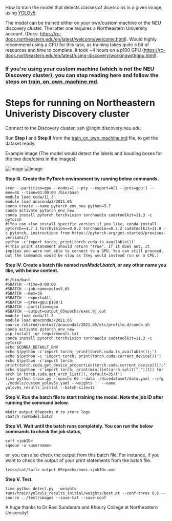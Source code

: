 How to train the model that detects classes of dice/coins in a given image, using [YOLOv5](https://github.com/ultralytics/yolov5):

The model can be trained either on your own/custom machine or the NEU discovery cluster. The latter one requires a Northeastern University account. (Docs: https://rc-docs.northeastern.edu/en/latest/welcome/welcome.html). Would highly recommend using a GPU for this task, as training takes quite a bit of resources and time to complete. It took ~4 hours on a p100 GPU (https://rc-docs.northeastern.edu/en/latest/using-discovery/workingwithgpu.html).

### If you're using your custom machine (which is not the NEU Discovery cluster), you can stop reading here and follow the steps on [train_on_own_machine.md](https://github.com/guptaaka/coin-detection/blob/master/train_on_own_machine.md).

# Steps for running on Northeastern Univeristy Discovery cluster

Connect to the Discovery cluster: ssh <NEU-username>@login.discovery.neu.edu

Run **Step I** and **Step II** from the [train_on_own_machine.md](https://github.com/guptaaka/coin-detection/blob/master/train_on_own_machine.md) file, to get the dataset ready.

  Example image (The model would detect the labels and bouding boxes for the two dice/coins in the images):
  
  ![image](https://user-images.githubusercontent.com/23294197/149733638-bbc43262-76d3-4f7c-877b-e0fa0f8c5411.jpeg)
  ![image](https://user-images.githubusercontent.com/23294197/149734324-0a5a2049-b19c-406c-b8c7-6097c84264db.png)


**Step III. Create the PyTorch environment by running below commands.**

```
srun --partition=gpu --nodes=1 --pty --export=All --gres=gpu:1 --mem=4G --time=01:00:00 /bin/bash 
module load cuda/11.3
module load anaconda3/2021.05
conda create --name pytorch_env_new python=3.7
conda activate pytorch_env_new
conda install pytorch torchvision torchaudio cudatoolkit=11.3 -c pytorch
#(You can also install specific version if you like, conda install pytorch==1.7.1 torchvision==0.8.2 torchaudio==0.7.2 cudatoolkit=11.0 -c pytorch, instructions from https://pytorch.org/get-started/previous-versions/)
python -c'import torch; print(torch.cuda.is_available())'
#(This print statement should return "True". If it does not, it implies you were not able to connect to a GPU. You can still proceed, but the commands would be slow as they would instead run on a CPU.)
```

**Step IV. Create a batch file named _runModel.batch_, or any other name you like, with below content.**

```
#!/bin/bash
#SBATCH --time=8:00:00
#SBATCH --job-name=yolov5_65
#SBATCH --mem=3G
#SBATCH --export=All
#SBATCH --gres=gpu:p100:1
#SBATCH --partition=gpu
#SBATCH --output=output_65epochs/exec.%j.out
module load cuda/11.3
module load anaconda3/2021.05
source /shared/centos7/anaconda3/2021.05/etc/profile.d/conda.sh
conda activate pytorch_env_new
pip install -qr requirements.txt
conda install pytorch torchvision torchaudio cudatoolkit=11.3 -c pytorch
echo $CONDA_DEFAULT_ENV
echo $(python -c'import torch; print(torch.cuda.is_available());')
echo $(python -c 'import torch; print(torch.cuda.current_device())')
echo $(python -c'import torch; print(torch.cuda.get_device_properties(torch.cuda.current_device()));')
echo $(python -c'import torch; print(min((int(arch.split("_")[1]) for arch in torch.cuda.get_arch_list()), default=35))')
time python train.py --epochs 65 --data ./dicedataset/data.yaml --cfg ./models/custom_yolov5s.yaml --weights '' --name yolov5s_results_initial --batch-size=12
```
  
**Step V. Run the batch file to start training the model. Note the job ID after running the command below.**
```
mkdir output_65epochs # to store logs
sbatch runModel.batch
```
**Step VI. Wait until the batch runs completely. You can run the below commands to check the job status,**
```
seff <jobID>
squeue -u <username>
```
or, you can also check the output from this batch file. For instance, if you want to check the output of your print statements from the batch file.
```
less</cat/tail> output_65epochs/exec.<jobID>.out
```
**Step V. Test.**

```
time python detect.py --weights runs/train/yolov5s_results_initial/weights/best.pt --conf-thres 0.6 --source ../test/images --save-txt --save-conf
```
A huge thanks to Dr Ravi Sundaram and Khoury College at Northeastern University!
